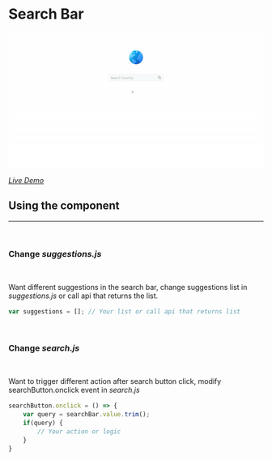 # **Search Bar**

![Demo](images/search-bar.gif)

[*Live Demo*](https://www.rohanpednekar.ml)

## **Using the component**
---
</br>

### Change *suggestions.js*
</br>

Want different suggestions in the search bar, change suggestions list in *suggestions.js* or call api that returns the list.

```javascript
var suggestions = []; // Your list or call api that returns list
```
</br>

### Change *search.js*
</br>

Want to trigger different action after search button click, modify searchButton.onclick event in *search.js*

```javascript
searchButton.onclick = () => {
	var query = searchBar.value.trim();
	if(query) {
        // Your action or logic
	}	
}
```